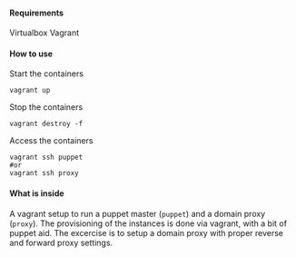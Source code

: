 
#### Requirements
Virtualbox
Vagrant

#### How to use
Start the containers
```
vagrant up
```
Stop the containers
```
vagrant destroy -f
```
Access the containers
```
vagrant ssh puppet
#or
vagrant ssh proxy
```

#### What is inside
A vagrant setup to run a puppet master (`puppet`) and a domain proxy (`proxy`).
The provisioning of the instances is done via vagrant, with a bit of puppet aid.
The excercise is to setup a domain proxy with proper reverse and forward 
proxy settings.

